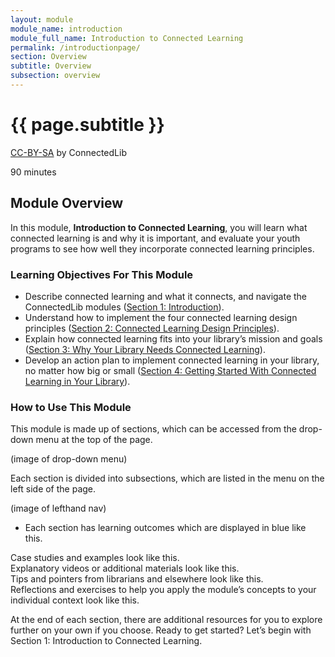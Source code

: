 ```yaml
---
layout: module
module_name: introduction
module_full_name: Introduction to Connected Learning
permalink: /introductionpage/
section: Overview
subtitle: Overview
subsection: overview
---
```


# {{ page.subtitle }}

<p class="made-by"><a href="https://creativecommons.org/licenses/by-sa/4.0">CC-BY-SA</a> by ConnectedLib</p>

<p class="time">90 minutes</p>

## Module Overview

<p class="summary">In this module, <b>Introduction to Connected Learning</b>, you will learn what connected learning is and why it is important, and evaluate your youth programs to see how well they incorporate connected learning principles.</p>


### Learning Objectives For This Module

<ul class="fancy">
	<li>Describe connected learning and what it connects, and navigate the ConnectedLib modules (<a href="{{site.url}}{{site.baseurl}}/introduction/section-1/">Section 1: Introduction</a>).</li>
	<li>Understand how to implement the four connected learning design principles (<a href="{{site.url}}{{site.baseurl}}/introduction/section-2/">Section 2: Connected Learning Design Principles</a>).</li>
	<li>Explain how connected learning fits into your library’s mission and goals (<a href="{{site.url}}{{site.baseurl}}/introduction/section-3/">Section 3: Why Your Library Needs Connected Learning</a>).</li>
	<li>Develop an action plan to implement connected learning in your library, no matter how big or small (<a href="{{site.url}}{{site.baseurl}}/introduction/section-4/">Section 4: Getting Started With Connected Learning in Your Library</a>).</li>
</ul>

### How to Use This Module

This module is made up of sections, which can be accessed from the drop-down menu at the top of the page.

(image of drop-down menu)

Each section is divided into subsections, which are listed in the menu on the left side of the page. 

(image of lefthand nav)

<ul class="fancy">
	<li>Each section has learning outcomes which are displayed in blue like this.</li>
</ul>

<div class="case_study_box">Case studies and examples look like this.</div>

<div class="explanatory">Explanatory videos or additional materials look like this.</div> 

<div class="tips">Tips and pointers from librarians and elsewhere look like this.</div>

<div class="reflection">Reflections and exercises to help you apply the module’s concepts to your individual context look like this.</div> 

At the end of each section, there are additional resources for you to explore further on your own if you choose.
Ready to get started? Let’s begin with Section 1: Introduction to Connected Learning.
